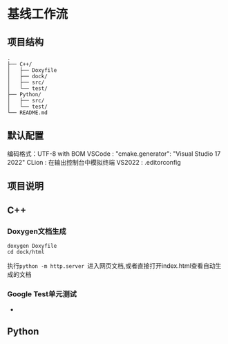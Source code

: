﻿# 基线工作流
## 项目结构
```
.
├── C++/
│   ├── Doxyfile
│   ├── dock/
│   ├── src/
│   └── test/
├── Python/
│   ├── src/
│   └── test/
└── README.md
```
## 默认配置
编码格式：UTF-8 with BOM
VSCode : "cmake.generator": "Visual Studio 17 2022"
CLion  : 在输出控制台中模拟终端
VS2022 : .editorconfig
## 项目说明
## C++
### Doxygen文档生成
```
doxygen Doxyfile
cd dock/html
```
执行`python -m http.server `进入网页文档,或者直接打开index.html查看自动生成的文档
### Google Test单元测试
-
## Python

